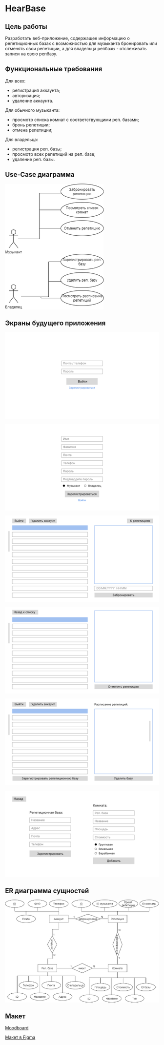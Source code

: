 # HearBase

## Цель работы

Разработать веб-приложение, содержащее информацию о репетиционных базах с возможностью для музыканта бронировать или отменять свои репетиции,
а для владельца репбазы - отслеживать записи на свою репбазу.

## Функциональные требования

Для всех:
- регистрация аккаунта;
- авторизация;
- удаление аккаунта.

Для обычного музыканта:
- просмотр списка комнат с соответствующими реп. базами;
- бронь репетиции;
- отмена репетиции;

Для владельца:
- регистрация реп. базы;
- просмотр всех репетиций на реп. базе;
- удаление реп. базы.

## Use-Case диаграмма

![use-case](./diagrams/Use-Case.png)

## Экраны будущего приложения

![frame1](./diagrams/Frame%201.png)

![frame2](./diagrams/Frame%202.png)

![frame3](./diagrams/Frame%203.png)

![frame4](./diagrams/Frame%204.png)

![frame5](./diagrams/Frame%205.png)

![frame6](./diagrams/Frame%206.png)

## ER диаграмма сущностей

![er](./diagrams/ER.png)

## Макет

[Moodboard](https://pin.it/26hMJGB)

[Макет в Figma](https://www.figma.com/file/ErWhliStRD3pMacy1i9mi7/HearBase?node-id=2%3A3&t=h2OD2t5PUNiXWcSZ-1)